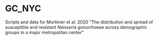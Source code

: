 # GC_NYC
Scripts and data for Mortimer et al. 2020 "The distribution and spread of susceptible and resistant Neisseria gonorrhoeae across demographic groups in a major metropolitan center"

